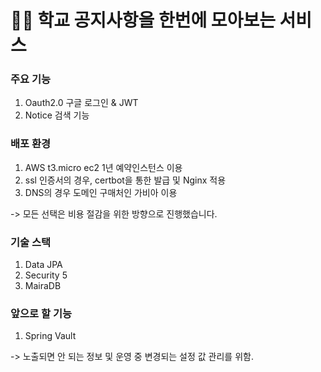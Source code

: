 # 🐱‍🐉 학교 공지사항을 한번에 모아보는 서비스

### 주요 기능
1. Oauth2.0 구글 로그인 & JWT
2. Notice 검색 기능

### 배포 환경
1. AWS t3.micro ec2 1년 예약인스턴스 이용
2. ssl 인증서의 경우, certbot을 통한 발급 및 Nginx 적용
3. DNS의 경우 도메인 구매처인 가비아 이용

-> 모든 선택은 비용 절감을 위한 방향으로 진행했습니다.

### 기술 스택
1. Data JPA
2. Security 5
3. MairaDB

### 앞으로 할 기능
1. Spring Vault

-> 노출되면 안 되는 정보 및 운영 중 변경되는 설정 값 관리를 위함.
